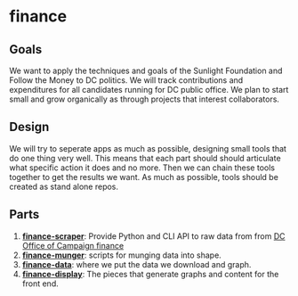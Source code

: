 # finance

## Goals

We want to apply the techniques and goals of the Sunlight Foundation and Follow the Money to DC politics. We will track contributions and expenditures for all candidates running for DC public office.  We plan to start small and grow organically as through projects that interest collaborators. 

## Design

We will try to seperate apps as much as possible, designing small tools that do one thing very well. This means that each part should should articulate what specific action it does and no more. Then we can chain these tools together to get the results we want. As much as possible, tools should be created as stand alone repos. 

## Parts

1. **[finance-scraper](https://github.com/techforelissa/finance-scraper)**: Provide Python and CLI API to raw data from
   from [DC Office of Campaign finance](http://ocf.dc.gov/index.shtm)
2. **[finance-munger](https://github.com/techforelissa/finance-munger)**: scripts for munging data into shape.
3. **[finance-data](https://github.com/techforelissa/finance-data)**: where we put the data we download and graph.
4. **[finance-display](https://github.com/techforelissa/finance-scraper)**: The pieces that generate graphs and content for the front end.
